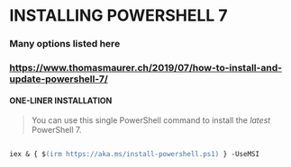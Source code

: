 # INSTALLING POWERSHELL 7

### Many options listed here
### https://www.thomasmaurer.ch/2019/07/how-to-install-and-update-powershell-7/


#### ONE-LINER INSTALLATION 

> You can use this single PowerShell command to install the _latest_ PowerShell 7.

```ps

iex & { $(irm https://aka.ms/install-powershell.ps1) } -UseMSI

```

